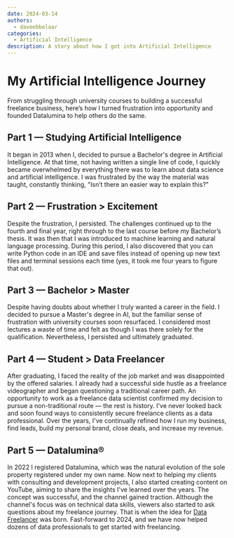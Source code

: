 ```yaml
---
date: 2024-03-14
authors:
  - daveebbelaar
categories:
  - Artificial Intelligence
description: A story about how I got into Artificial Intelligence
---
```


# My Artificial Intelligence Journey

From struggling through university courses to building a successful freelance business, here’s how I turned frustration into opportunity and founded Datalumina to help others do the same.

<!-- more -->

## Part 1 — Studying Artificial Intelligence

It began in 2013 when I, decided to pursue a Bachelor's degree in Artificial Intelligence. At that time, not having written a single line of code, I quickly became overwhelmed by everything there was to learn about data science and artificial intelligence. I was frustrated by the way the material was taught, constantly thinking, "Isn’t there an easier way to explain this?"

## Part 2 — Frustration > Excitement

Despite the frustration, I persisted. The challenges continued up to the fourth and final year, right through to the last course before my Bachelor’s thesis. It was then that I was introduced to machine learning and natural language processing. During this period, I also discovered that you can write Python code in an IDE and save files instead of opening up new text files and terminal sessions each time (yes, it took me four years to figure that out).

## Part 3 — Bachelor > Master

Despite having doubts about whether I truly wanted a career in the field. I decided to pursue a Master's degree in AI, but the familiar sense of frustration with university courses soon resurfaced. I considered most lectures a waste of time and felt as though I was there solely for the qualification. Nevertheless, I persisted and ultimately graduated.

## Part 4 — Student > Data Freelancer

After graduating, I faced the reality of the job market and was disappointed by the offered salaries. I already had a successful side hustle as a freelance videographer and began questioning a traditional career path. An opportunity to work as a freelance data scientist confirmed my decision to pursue a non-traditional route — the rest is history. I've never looked back and soon found ways to consistently secure freelance clients as a data professional. Over the years, I've continually refined how I run my business, find leads, build my personal brand, close deals, and increase my revenue.

## Part 5 — Datalumina®

In 2022 I registered Datalumina, which was the natural evolution of the sole property registered under my own name. Now next to helping my clients with consulting and development projects, I also started creating content on YouTube, aiming to share the insights I've learned over the years. The concept was successful, and the channel gained traction. Although the channel's focus was on technical data skills, viewers also started to ask questions about my freelance journey. That is when the idea for [Data Freelancer](https://www.datalumina.com/data-freelancer) was born. Fast-forward to 2024, and we have now helped dozens of data professionals to get started with freelancing.